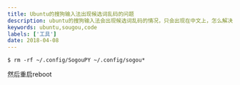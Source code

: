 ```yaml
---
title: Ubuntu的搜狗输入法出现候选词乱码的问题
description: ubuntu的搜狗输入法会出现候选词乱码的情况，只会出现在中文上，怎么解决呢？
keywords: ubuntu,sougou,code
labels: ['工具']
date: 2018-04-08
---
```


```
$ rm -rf ~/.config/SogouPY ~/.config/sogou*
```
然后重启reboot